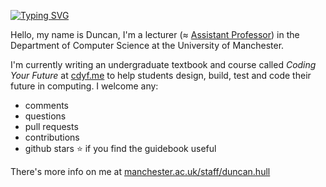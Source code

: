 [![Typing SVG](https://readme-typing-svg.herokuapp.com?font=Fira+Code&pause=1000&random=false&width=435&lines=Your+future+is+bright+.+.+.;Your+future+needs+coding+.+.+.;Let's+start+coding+your+future+.+.+.;Find+out+more+at+www.cdyf.me)](https://git.io/typing-svg)

Hello, my name is Duncan, I'm a lecturer (≈ [Assistant Professor](https://en.wikipedia.org/wiki/Assistant_professor)) in the Department of Computer Science at the University of Manchester. 

I'm currently writing an undergraduate textbook and course called *Coding Your Future* at [cdyf.me](https://www.cdyf.me/) to help students design, build, test and code their future in computing. I welcome any: 

* comments
* questions
* pull requests
* contributions
* github stars ⭐️ if you find the guidebook useful

There's more info on me at [manchester.ac.uk/staff/duncan.hull](https://personalpages.manchester.ac.uk/staff/duncan.hull/)
